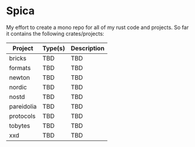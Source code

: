 # Spica 
My effort to create a mono repo for all of my rust code and projects.
So far it contains the following crates/projects:


| Project | Type(s) | Description |
|---------|---------|-------------|
| bricks | TBD | TBD |
| formats | TBD | TBD |
| newton | TBD | TBD |
| nordic | TBD | TBD |
| nostd | TBD | TBD |
| pareidolia | TBD | TBD |
| protocols | TBD | TBD |
| tobytes | TBD | TBD |
| xxd | TBD | TBD |

